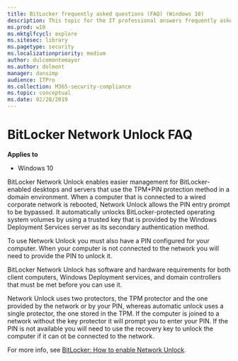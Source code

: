 ```yaml
---
title: BitLocker frequently asked questions (FAQ) (Windows 10)
description: This topic for the IT professional answers frequently asked questions concerning the requirements to use, upgrade, deploy and administer, and key management policies for BitLocker.
ms.prod: w10
ms.mktglfcycl: explore
ms.sitesec: library
ms.pagetype: security
ms.localizationpriority: medium
author: dulcemontemayor
ms.author: dolmont
manager: dansimp
audience: ITPro
ms.collection: M365-security-compliance
ms.topic: conceptual
ms.date: 02/28/2019
---
```


# BitLocker Network Unlock FAQ

**Applies to**
-   Windows 10

BitLocker Network Unlock enables easier management for BitLocker-enabled desktops and servers that use the TPM+PIN protection method in a domain environment. When a computer that is connected to a wired corporate network is rebooted, Network Unlock allows the PIN entry prompt to be bypassed. It automatically unlocks BitLocker-protected operating system volumes by using a trusted key that is provided by the Windows Deployment Services server as its secondary authentication method.

To use Network Unlock you must also have a PIN configured for your computer. When your computer is not connected to the network you will need to provide the PIN to unlock it.

BitLocker Network Unlock has software and hardware requirements for both client computers, Windows Deployment services, and domain controllers that must be met before you can use it.

Network Unlock uses two protectors, the TPM protector and the one provided by the network or by your PIN, whereas automatic unlock uses a single protector, the one stored in the TPM. If the computer is joined to a network without the key protector it will prompt you to enter your PIN. If the PIN is 
not available you will need to use the recovery key to unlock the computer if it can ot be connected to the network.

For more info, see [BitLocker: How to enable Network Unlock](bitlocker-how-to-enable-network-unlock.md).


